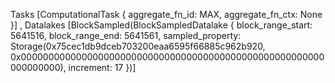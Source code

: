 Tasks [ComputationalTask { aggregate_fn_id: MAX, aggregate_fn_ctx: None }]
, Datalakes [BlockSampled(BlockSampledDatalake { block_range_start: 5641516, block_range_end: 5641561, sampled_property: Storage(0x75cec1db9dceb703200eaa6595f66885c962b920, 0x0000000000000000000000000000000000000000000000000000000000000000), increment: 17 })] 